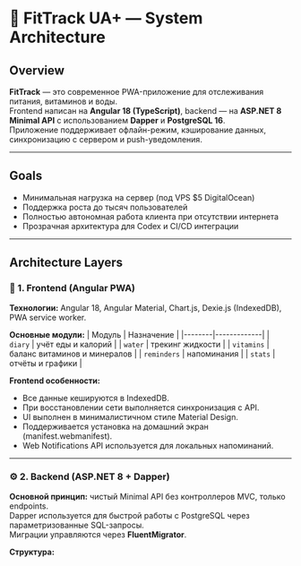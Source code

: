 # 🧩 FitTrack UA+ — System Architecture

## Overview
**FitTrack** — это современное PWA-приложение для отслеживания питания, витаминов и воды.  
Frontend написан на **Angular 18 (TypeScript)**, backend — на **ASP.NET 8 Minimal API** с использованием **Dapper** и **PostgreSQL 16**.  
Приложение поддерживает офлайн-режим, кэширование данных, синхронизацию с сервером и push-уведомления.

---

## Goals
- Минимальная нагрузка на сервер (под VPS $5 DigitalOcean)
- Поддержка роста до тысяч пользователей
- Полностью автономная работа клиента при отсутствии интернета
- Прозрачная архитектура для Codex и CI/CD интеграции

---

## Architecture Layers

### 🧠 1. Frontend (Angular PWA)
**Технологии:** Angular 18, Angular Material, Chart.js, Dexie.js (IndexedDB), PWA service worker.

**Основные модули:**
| Модуль | Назначение |
|--------|-------------|
| `diary` | учёт еды и калорий |
| `water` | трекинг жидкости |
| `vitamins` | баланс витаминов и минералов |
| `reminders` | напоминания |
| `stats` | отчёты и графики |

**Frontend особенности:**
- Все данные кешируются в IndexedDB.
- При восстановлении сети выполняется синхронизация с API.
- UI выполнен в минималистичном стиле Material Design.
- Поддерживается установка на домашний экран (manifest.webmanifest).
- Web Notifications API используется для локальных напоминаний.

---

### ⚙️ 2. Backend (ASP.NET 8 + Dapper)
**Основной принцип:** чистый Minimal API без контроллеров MVC, только endpoints.  
Dapper используется для быстрой работы с PostgreSQL через параметризованные SQL-запросы.  
Миграции управляются через **FluentMigrator**.

**Структура:**

